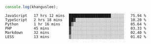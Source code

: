 ```js
console.log(khanguslee);
```

<!--START_SECTION:waka-->

```text
JavaScript   17 hrs 12 mins  ███████████████████░░░░░░   75.94 %
TypeScript   2 hrs 18 mins   ██▓░░░░░░░░░░░░░░░░░░░░░░   10.20 %
Python       1 hr 16 mins    █▒░░░░░░░░░░░░░░░░░░░░░░░   05.64 %
PHP          45 mins         ▓░░░░░░░░░░░░░░░░░░░░░░░░   03.33 %
Markdown     32 mins         ▓░░░░░░░░░░░░░░░░░░░░░░░░   02.40 %
LESS         13 mins         ▒░░░░░░░░░░░░░░░░░░░░░░░░   01.02 %
```

<!--END_SECTION:waka-->

<!--
**khanguslee/khanguslee** is a ✨ _special_ ✨ repository because its `README.md` (this file) appears on your GitHub profile.

Here are some ideas to get you started:

- 🔭 I’m currently working on ...
- 🌱 I’m currently learning ...
- 👯 I’m looking to collaborate on ...
- 🤔 I’m looking for help with ...
- 💬 Ask me about ...
- 📫 How to reach me: ...
- 😄 Pronouns: ...
- ⚡ Fun fact: ...
-->
